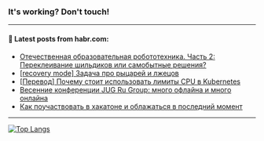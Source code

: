 ### It's working? Don't touch!

---
<!--
#### 🛠️ Technical stack:

![C++](https://img.shields.io/badge/C++-informational?logo=c%2B%2B&style=flat&logoColor=white&color=9C033A)
![Java](https://img.shields.io/badge/Java-informational?logo=java&style=flat&logoColor=white&color=007396)
![Kotlin](https://img.shields.io/badge/Kotlin-informational?logo=Kotlin&style=flat&logoColor=white&color=0095D5)
![JS](https://img.shields.io/badge/JS-informational?logo=javaScript&style=flat&logoColor=black&color=F7Df1E) <br>
![HTML5](https://img.shields.io/badge/HTML5-informational?logo=html5&style=flat&logoColor=white&color=E34F26)
![CSS3](https://img.shields.io/badge/CSS3-informational?logo=css3&style=flat&logoColor=white&color=157286)
![Sass](https://img.shields.io/badge/Saas-informational?logo=sass&style=flat&logoColor=white&color=hotpink)
![PHP](https://img.shields.io/badge/PHP-informational?logo=php&style=flat&logoColor=white&color=777BB4) <br>
![WebPAck](https://img.shields.io/badge/WebPack-informational?logo=webPack&style=flat&logoColor=white&color=FF6F00)
![Bootstrap](https://img.shields.io/badge/Bootstrap-informational?logo=Bootstrap&style=flat&logoColor=white&color=7952B3)
![MySQL](https://img.shields.io/badge/MySQL-informational?logo=MySQL&style=flat&logoColor=white&color=00f) <br>
![NodeJS](https://img.shields.io/badge/NodeJS-informational?logo=node.js&style=flat&logoColor=white&color=43853D)
![Spring](https://img.shields.io/badge/Spring-informational?logo=Spring&style=flat&logoColor=white&color=0A9EDC)
![Angular](https://img.shields.io/badge/Vue-informational?logo=vue.js&style=flat&logoColor=white&color=red)
![Git](https://img.shields.io/badge/Git-informational?logo=git&style=flat&logoColor=white&color=darkorange)

___
-->

#### 💬 Latest posts from habr.com:

<!-- BLOG-POST-LIST:START -->
- [Отечественная образовательная робототехника. Часть 2: Переклеивание шильдиков или самобытные решения?](https://habr.com/ru/post/704584/?utm_source=habrahabr&utm_medium=rss&utm_campaign=704584)
- [[recovery mode] Задача про рыцарей и лжецов](https://habr.com/ru/post/704554/?utm_source=habrahabr&utm_medium=rss&utm_campaign=704554)
- [[Перевод] Почему стоит использовать лимиты CPU в Kubernetes](https://habr.com/ru/post/703714/?utm_source=habrahabr&utm_medium=rss&utm_campaign=703714)
- [Весенние конференции JUG Ru Group: много офлайна и много онлайна](https://habr.com/ru/post/704428/?utm_source=habrahabr&utm_medium=rss&utm_campaign=704428)
- [Как поучаствовать в хакатоне и облажаться в последний момент](https://habr.com/ru/post/703670/?utm_source=habrahabr&utm_medium=rss&utm_campaign=703670)
<!-- BLOG-POST-LIST:END -->

---

[![Top Langs](https://github-readme-stats.vercel.app/api/top-langs/?username=zloylis&layout=compact&hide_border=true&theme=dracula)](https://github.com/zloylis)
